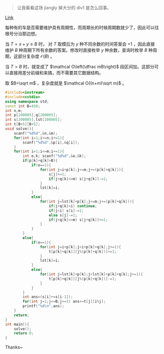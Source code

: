 > 让我看看这场 jiangly 掉大分的 div1 是怎么回事。

[Link](https://codeforces.com/contest/1580/problem/C)

每种有的车是否需要维护具有周期性，而周期长的时候周期数就少了，因此可以往根号分治那边想。

当 $T=x+y\le B$ 时， 对 $T$ 取模后为 $y$ 种不同余数的时间答案会 $+1$ ，因此直接维护 $B$ 种周期下所有余数的答案。修改时直接枚举 $y$ 种余数，查询时枚举 $B$ 种周期，这部分复杂度 $\mathcal O(B)$ 。

当 $T>B$ 时，就变成了 $\mathcal O\left(\dfrac mB\right)$ 段区间加。这部分可以直接用差分前缀和来搞，而不需要其它数据结构。

取 $B=\sqrt m$ ，复杂度就是 $\mathcal O((n+m)\sqrt m)$ 。

```cpp
#include<iostream>
#include<cstdio>
using namespace std;
const int B=450;
int n,m;
int p[200005],q[200005];
int s[200005],lst[200005];
int t[B+5][B+5];
void solve(){
	scanf("%d%d",&n,&m);
	for(int i=1;i<=n;i+=1){
		scanf("%d%d",&p[i],&q[i]);
	}
	for(int i=1;i<=m;i+=1){
		int o,k; scanf("%d%d",&o,&k);
		if(p[k]+q[k]>B){
			if(o==1){
				for(int j=i+p[k];j<=m;j+=(p[k]+q[k])){
					s[j]+=1;
					if(j+q[k]<=m) s[j+q[k]]-=1;
				}
				lst[k]=i;
			}
			else{
				for(int j=lst[k]+p[k];j<=m;j+=(p[k]+q[k])){
					if(j+q[k]<i) continue;
					if(j<i) s[i]-=1;
					else s[j]-=1;
					if(j+q[k]<=m) s[j+q[k]]+=1;
				}
			}
		}
		else{
			if(o==1){
				for(int j=i+p[k];j<i+p[k]+q[k];j+=1){
					t[p[k]+q[k]][j%(p[k]+q[k])]+=1;
				}
				lst[k]=i;
			}
			else{
				for(int j=lst[k]+p[k];j<lst[k]+p[k]+q[k];j+=1){
					t[p[k]+q[k]][j%(p[k]+q[k])]-=1;
				}
			}
		}
		int ans=(s[i]+=s[i-1]);
		for(int j=1;j<=B;j+=1) ans+=t[j][i%j];
		printf("%d\n",ans);
	}
	return;
}
int main(){
	solve();
	return 0;
}
```

Thanks~